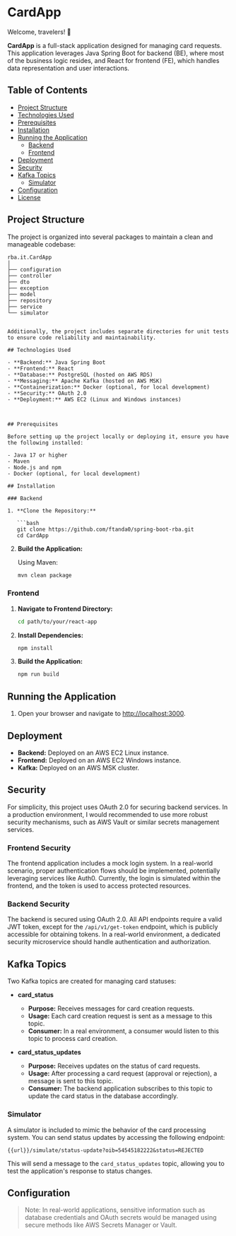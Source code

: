 # CardApp

Welcome, travelers! 🎉

**CardApp** is a full-stack application designed for managing card requests. This application leverages Java Spring Boot for backend (BE), where most of the business logic resides, and React for frontend (FE), which handles data representation and user interactions.

## Table of Contents

- [Project Structure](#project-structure)
- [Technologies Used](#technologies-used)
- [Prerequisites](#prerequisites)
- [Installation](#installation)
- [Running the Application](#running-the-application)
  - [Backend](#backend)
  - [Frontend](#frontend)
- [Deployment](#deployment)
- [Security](#security)
- [Kafka Topics](#kafka-topics)
  - [Simulator](#simulator)
- [Configuration](#configuration)
- [License](#license)

## Project Structure

The project is organized into several packages to maintain a clean and manageable codebase:

```plaintext
rba.it.CardApp
│
├── configuration
├── controller
├── dto
├── exception
├── model
├── repository
├── service
└── simulator


Additionally, the project includes separate directories for unit tests to ensure code reliability and maintainability.

## Technologies Used

- **Backend:** Java Spring Boot
- **Frontend:** React
- **Database:** PostgreSQL (hosted on AWS RDS)
- **Messaging:** Apache Kafka (hosted on AWS MSK)
- **Containerization:** Docker (optional, for local development)
- **Security:** OAuth 2.0
- **Deployment:** AWS EC2 (Linux and Windows instances)



## Prerequisites

Before setting up the project locally or deploying it, ensure you have the following installed:

- Java 17 or higher
- Maven
- Node.js and npm
- Docker (optional, for local development)

## Installation

### Backend

1. **Clone the Repository:**

   ```bash
   git clone https://github.com/ftanda0/spring-boot-rba.git
   cd CardApp
   ```

2. **Build the Application:**

   Using Maven:

   ```bash
   mvn clean package
   ```

### Frontend

1. **Navigate to Frontend Directory:**

   ```bash
   cd path/to/your/react-app
   ```

2. **Install Dependencies:**

   ```bash
   npm install
   ```

3. **Build the Application:**

   ```bash
   npm run build
   ```

## Running the Application

1. Open your browser and navigate to [http://localhost:3000](http://localhost:3000).

## Deployment

- **Backend:** Deployed on an AWS EC2 Linux instance.
- **Frontend:** Deployed on an AWS EC2 Windows instance.
- **Kafka:** Deployed on an AWS MSK cluster.

## Security

For simplicity, this project uses OAuth 2.0 for securing backend services. In a production environment, I would recommended to use more robust security mechanisms, such as AWS Vault or similar secrets management services.

### Frontend Security

The frontend application includes a mock login system. In a real-world scenario, proper authentication flows should be implemented, potentially leveraging services like Auth0. Currently, the login is simulated within the frontend, and the token is used to access protected resources.

### Backend Security

The backend is secured using OAuth 2.0. All API endpoints require a valid JWT token, except for the `/api/v1/get-token` endpoint, which is publicly accessible for obtaining tokens. In a real-world environment, a dedicated security microservice should handle authentication and authorization.

## Kafka Topics

Two Kafka topics are created for managing card statuses:

- **card_status**
  - **Purpose:** Receives messages for card creation requests.
  - **Usage:** Each card creation request is sent as a message to this topic.
  - **Consumer:** In a real environment, a consumer would listen to this topic to process card creation.

- **card_status_updates**
  - **Purpose:** Receives updates on the status of card requests.
  - **Usage:** After processing a card request (approval or rejection), a message is sent to this topic.
  - **Consumer:** The backend application subscribes to this topic to update the card status in the database accordingly.

### Simulator

A simulator is included to mimic the behavior of the card processing system. You can send status updates by accessing the following endpoint:

```
{{url}}/simulate/status-update?oib=54545182222&status=REJECTED
```

This will send a message to the `card_status_updates` topic, allowing you to test the application's response to status changes.

## Configuration

> Note: In real-world applications, sensitive information such as database credentials and OAuth secrets would be managed using secure methods like AWS Secrets Manager or Vault.
